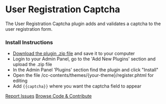 # User Registration Captcha

The User Registration Captcha plugin adds and validates a captcha to the user registration form.

### Install Instructions
* [Download the plugin .zip file](http://cumulusclips.org/resources/Captcha.zip) and save it to your computer
* Login to your Admin Panel, go to the 'Add New Plugins' section and upload the .zip file
* In the Admin Panel 'Plugins' section find the plugin and click "Install"
* Open the file /cc-contents/themes/{your-theme}/register.phtml for editing
* Add `{{captcha}}` where you want the captcha field to appear

 [Report Issues](http://cumulusclips.org/forums/)
 [Browse Code & Contribute](http://cumulusclips.org/resources/Captcha.zip)